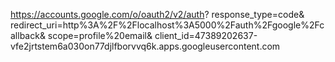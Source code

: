 https://accounts.google.com/o/oauth2/v2/auth?
response_type=code&
redirect_uri=http%3A%2F%2Flocalhost%3A5000%2Fauth%2Fgoogle%2Fcallback&
scope=profile%20email&
client_id=47389202637-vfe2jrtstem6a030on77djlfborvvq6k.apps.googleusercontent.com